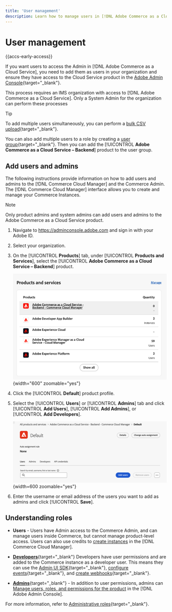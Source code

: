 ```yaml
---
title: 'User management'
description: Learn how to manage users in [!DNL Adobe Commerce as a Cloud Service].
---
```

# User management

{{accs-early-access}}

If you want users to access the Admin in [!DNL Adobe Commerce as a Cloud Service], you need to add them as users in your organization and ensure they have access to the Cloud Service product in the [Adobe Admin Console](https://adminconsole.adobe.com){target="_blank"}.

This process requires an IMS organization with access to [!DNL Adobe Commerce as a Cloud Service]. Only a System Admin for the organization can perform these processes

>[!TIP]
>
>To add multiple users simultaneously, you can perform a [bulk CSV upload](https://helpx.adobe.com/enterprise/using/bulk-upload-users.html){target="_blank"}.
> 
> You can also add multiple users to a role by creating a [user group](https://helpx.adobe.com/enterprise/using/user-groups.html){target="_blank"}. Then you can add the [!UICONTROL **Adobe Commerce as a Cloud Service – Backend**] product to the user group.

## Add users and admins

The following instructions provide information on how to add users and admins to the [!DNL Commerce Cloud Manager] and the Commerce Admin. The [!DNL Commerce Cloud Manager] interface allows you to create and manage your Commerce Instances.

>[!NOTE]
>
>Only product admins and system admins can add users and admins to the Adobe Commerce as a Cloud Service product.

1. Navigate to https://adminconsole.adobe.com and sign in with your Adobe ID.

1. Select your organization.

1. On the [!UICONTROL **Products**] tab, under [!UICONTROL **Products and Services**], select the [!UICONTROL **Adobe Commerce as a Cloud Service – Backend**] product.

    ![select product](./assets/backend.png){width="600" zoomable="yes"}

1. Click the [!UICONTROL **Default**] product profile.

1. Select the [!UICONTROL **Users**] or [!UICONTROL **Admins**] tab and click [!UICONTROL **Add Users**], [!UICONTROL **Add Admins**], or [!UICONTROL **Add Developers**].

    ![tab select](./assets/tab-select.png){width=600 zoomable="yes"}

1. Enter the username or email address of the users you want to add as admins and click [!UICONTROL **Save**].

## Understanding roles

* **Users** - Users have Admin access to the Commerce Admin, and can manage users inside Commerce, but cannot manage product-level access. Users can also use credits to [create instances](./getting-started.md#create-an-instance) in the [!DNL Commerce Cloud Manager].


* [**Developers**](https://helpx.adobe.com/enterprise/using/manage-developers.html#Adddevelopers){target="_blank"} Developers have user permissions and are added to the Commerce instance as a developer user. This means they can use the [Admin UI SDK](https://developer.adobe.com/commerce/extensibility/admin-ui-sdk/){target="_blank"}, [configure events](https://developer.adobe.com/commerce/extensibility/events/){target="_blank"}, and [create webhooks](https://developer.adobe.com/commerce/extensibility/webhooks/){target="_blank"}.

* [**Admins**](https://helpx.adobe.com/enterprise/using/admin-roles.html){target="_blank"} - In addition to user permissions, admins can [Manage users, roles, and permissions for the product](#add-users-and-admins) in the [!DNL Adobe Admin Console].

For more information, refer to [Administrative roles](https://helpx.adobe.com/enterprise/using/admin-roles.html){target="_blank"}.
